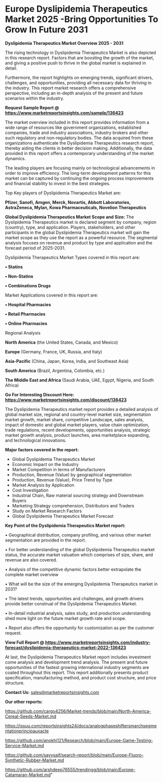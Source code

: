  # Europe Dyslipidemia Therapeutics Market 2025 -Bring Opportunities To Grow In Future 2031

<Strong> Dyslipidemia Therapeutics Market Overview 2025 - 2031</strong>

The rising technology in Dyslipidemia Therapeutics Market is also depicted in this research report. Factors that are boosting the growth of the market, and giving a positive push to thrive in the global market is explained in detail.

Furthermore, the report highlights on emerging trends, significant drivers, challenges, and opportunities, providing all necessary data for thriving in the industry. This report market research offers a comprehensive perspective, including an in-depth analysis of the present and future scenarios within the industry.

<strong>Request Sample Report @ <a href=https://www.marketreportsinsights.com/sample/136423>https://www.marketreportsinsights.com/sample/136423</a></strong>

The market overview included in this report provides information from a wide range of resources like government organizations, established companies, trade and industry associations, industry brokers and other such regulatory and non-regulatory bodies. The data acquired from these organizations authenticate the Dyslipidemia Therapeutics research report, thereby aiding the clients in better decision making. Additionally, the data provided in this report offers a contemporary understanding of the market dynamics.

The leading players are focusing mainly on technological advancements in order to improve efficiency. The long-term development patterns for this market can be captured by continuing the ongoing process improvements and financial stability to invest in the best strategies.

Top Key players of Dyslipidemia Therapeutics Market are:

<strong>Pfizer, Sanofi, Amgen, Merck, Novartis, Abbott Laboratories, AstraZeneca, Mylan, Kowa Pharmaceuticals, Novelion Therapeutics</strong>

<strong><b>Global Dyslipidemia Therapeutics Market Scope and Size:</b></strong>
The Dyslipidemia Therapeutics market is declared segment by company, region (country), type, and application. Players, stakeholders, and other participants in the global Dyslipidemia Therapeutics market will gain the market scope as they use the report as a powerful resource. The segmental analysis focuses on revenue and product by type and application and the forecast period of 2025-2031.

Dyslipidemia Therapeutics Market Types covered in this report are:

<strong>• Statins

• Non-Statins

• Combinations Drugs</strong>

Market Applications covered in this report are:

<strong>• Hospital Pharmacies

• Retail Pharmacies

• Online Pharmacies</strong> 

Regional Analysis

<strong>North America</strong> (the United States, Canada, and Mexico)

<strong>Europe</strong> (Germany, France, UK, Russia, and Italy)

<strong>Asia-Pacific</strong> (China, Japan, Korea, India, and Southeast Asia)

<strong>South America</strong> (Brazil, Argentina, Colombia, etc.)

<strong>The Middle East and Africa</strong> (Saudi Arabia, UAE, Egypt, Nigeria, and South Africa)

<strong>Go For Interesting Discount Here: <a href=https://www.marketreportsinsights.com/discount/136423>https://www.marketreportsinsights.com/discount/136423</a></strong>

The Dyslipidemia Therapeutics market report provides a detailed analysis of global market size, regional and country-level market size, segmentation market growth, market share, competitive Landscape, sales analysis, impact of domestic and global market players, value chain optimization, trade regulations, recent developments, opportunities analysis, strategic market growth analysis, product launches, area marketplace expanding, and technological innovations.

<strong><b>Major factors covered in the report:</b></strong>
<ul>
  <li>Global Dyslipidemia Therapeutics Market </li>
  <li>Economic Impact on the Industry</li>
  <li>Market Competition in terms of Manufacturers</li>
  <li>Production, Revenue (Value) by geographical segmentation</li>
  <li>Production, Revenue (Value), Price Trend by Type</li>
  <li>Market Analysis by Application</li>
  <li>Cost Investigation</li>
  <li>Industrial Chain, Raw material sourcing strategy and Downstream Buyers</li>
  <li>Marketing Strategy comprehension, Distributors and Traders</li>
  <li>Study on Market Research Factors</li>
  <li>Global Dyslipidemia Therapeutics Market Forecast</li>
</ul>

<strong><b>Key Point of the Dyslipidemia Therapeutics Market report:</b></strong>

• Geographical distribution, company profiling, and various other market segmentation are provided in the report.

• For better understanding of the global Dyslipidemia Therapeutics market status, the accurate market valuation which comprises of size, share, and revenue are also covered.

• Analysis of the competitive dynamic factors better extrapolate the complete market overview

• What will be the size of the emerging Dyslipidemia Therapeutics market in 2031?

• The latest trends, opportunities and challenges, and growth drivers provide better construal of the Dyslipidemia Therapeutics Market.

• In-detail industrial analysis, sales study, and production understanding shed more light on the future market growth rate and scope.

• Report also offers the opportunity for customization as per the customer request.

<strong><b>View Full Report @ <a href=https://www.marketreportsinsights.com/industry-forecast/dyslipidemia-therapeutics-market-2022-136423>https://www.marketreportsinsights.com/industry-forecast/dyslipidemia-therapeutics-market-2022-136423</a></b></strong>


At last, the Dyslipidemia Therapeutics Market report includes investment come analysis and development trend analysis. The present and future opportunities of the fastest growing international industry segments are coated throughout this report. This report additionally presents product specification, manufacturing method, and product cost structure, and price structure.

<strong>Contact Us:</strong>
sales@marketreportsinsights.com

<strong>Our other reports:</strong>

<a href=https://github.com/cargo4256/Market-trends/blob/main/North-America-Cereal-Seeds-Market.md>https://github.com/cargo4256/Market-trends/blob/main/North-America-Cereal-Seeds-Market.md</a>

<a href=https://issuu.com/reportsinsights24/docs/analogphaseshiftersmarchsegmentationprincipauxacte>https://issuu.com/reportsinsights24/docs/analogphaseshiftersmarchsegmentationprincipauxacte</a>

<a href=https://github.com/anokhi121/Research/blob/main/Europe-Game-Testing-Service-Market.md>https://github.com/anokhi121/Research/blob/main/Europe-Game-Testing-Service-Market.md</a>

<a href=https://github.com/sayysaif/search-report/blob/main/Europe-Fluoro-Synthetic-Rubber-Market.md>https://github.com/sayysaif/search-report/blob/main/Europe-Fluoro-Synthetic-Rubber-Market.md</a>

<a href=https://github.com/arshdeep76555/trendingg/blob/main/Europe-Catamaran-Market.md>https://github.com/arshdeep76555/trendingg/blob/main/Europe-Catamaran-Market.md</a>"
